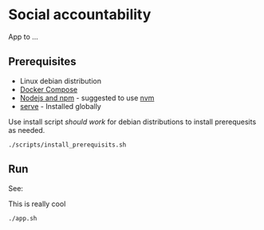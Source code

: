 # Social accountability

App to ...

## Prerequisites

- Linux debian distribution
- [Docker Compose](http://docs.docker.com/compose/)
- [Nodejs and npm](https://nodejs.org) - suggested to use [nvm](https://github.com/nvm-sh/nvm)
- [serve](https://www.npmjs.com/package/serve) - Installed globally

Use install script _should work_ for debian distributions to install prerequesits as needed.

`./scripts/install_prerequisits.sh`

## Run

See:

This is really cool

`./app.sh`